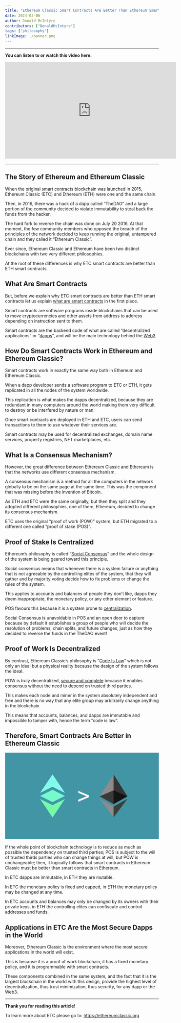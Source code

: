 ```yaml
---
title: "Ethereum Classic Smart Contracts Are Better Than Ethereum Smart Contracts"
date: 2024-02-06
author: Donald McIntyre
contributors: ["DonaldMcIntyre"]
tags: ["philosophy"]
linkImage: ./banner.png
---
```


---
**You can listen to or watch this video here:**

<iframe width="560" height="315" src="https://www.youtube.com/embed/d58UxyXsLVw?si=JsH4XGWTA86QglHm" title="YouTube video player" frameborder="0" allow="accelerometer; autoplay; clipboard-write; encrypted-media; gyroscope; picture-in-picture; web-share" allowfullscreen></iframe>

---

## The Story of Ethereum and Ethereum Classic

When the original smart contracts blockchain was launched in 2015, Ethereum Classic (ETC) and Ethereum (ETH) were one and the same chain.

Then, in 2016, there was a hack of a dapp called “TheDAO” and a large portion of the community decided to violate immutability to steal back the funds from the hacker.

The hard fork to reverse the chain was done on July 20 2016. At that moment, the few community members who opposed the breach of the principles of the network decided to keep running the original, untampered chain and they called it “Ethereum Classic”.

Ever since, Ethereum Classic and Ethereum have been two distinct blockchains with two very different philosophies. 

At the root of these differences is why ETC smart contracts are better than ETH smart contracts.

## What Are Smart Contracts

But, before we explain why ETC smart contracts are better than ETH smart contracts let us explain [what are smart contracts](https://ethereumclassic.org/blog/2023-03-23-ethereum-classic-course-14-what-are-smart-contracts) in the first place.

Smart contracts are software programs inside blockchains that can be used to move cryptocurrencies and other assets from address to address depending on instruction sent to them.

Smart contracts are the backend code of what are called “decentralized applications” or “[dapps](https://ethereumclassic.org/blog/2023-03-30-ethereum-classic-course-15-what-are-dapps)”, and will be the main technology behind the [Web3](https://ethereumclassic.org/blog/2023-11-14-ethereum-classic-and-the-web3).

## How Do Smart Contracts Work in Ethereum and Ethereum Classic?

Smart contracts work in exactly the same way both in Ethereum and Ethereum Classic.

When a dapp developer sends a software program to ETC or ETH, it gets replicated in all the nodes of the system worldwide.

This replication is what makes the dapps decentralized, because they are redundant in many computers around the world making them very difficult to destroy or be interfered by nature or man.

Once smart contracts are deployed in ETH and ETC, users can send transactions to them to use whatever their services are.

Smart contracts may be used for decentralized exchanges, domain name services, property registries, NFT marketplaces, etc.

## What Is a Consensus Mechanism?

However, the great difference between Ethereum Classic and Ethereum is that the networks use different consensus mechanism.

A consensus mechanism is a method for all the computers in the network globally to be on the same page at the same time. This was the component that was missing before the invention of Bitcoin.

As ETH and ETC were the same originally, but then they split and they adopted different philosophies, one of them, Ethereum, decided to change its consensus mechanism.

ETC uses the original “proof of work (POW)” system, but ETH migrated to a different one called “proof of stake (POS)”. 

## Proof of Stake Is Centralized

Ethereum’s philosophy is called “[Social Consensus](https://ethereum.org/developers/docs/consensus-mechanisms/pos/faqs#is-pos-secure)” and the whole design of the system is being geared toward this principle.

Social consensus means that whenever there is a system failure or anything that is not agreeable by the controlling elites of the system, that they will gather and by majority voting decide how to fix problems or change the rules of the system.

This applies to accounts and balances of people they don’t like, dapps they deem inappropriate, the monetary policy, or any other element or feature. 

POS favours this because it is a system prone to [centralization](https://ethereumclassic.org/blog/2023-12-27-ethereum-classic-at-scale-is-decentralized-ethereum-is-centralized). 

Social Consensus is unavoidable in POS and an open door to capture because by default it establishes a group of people who will decide the resolution of problems, chain splits, and future changes, just as how they decided to reverse the funds in the TheDAO event!

## Proof of Work Is Decentralized

By contrast, Ethereum Classic’s philosophy is “[Code Is Law](https://ethereumclassic.org/why-classic/code-is-law)” which is not only an ideal but a physical reality because the design of the system follows the ideal.

POW is truly decentralized, [secure and complete](https://etherplan.com/2020/03/21/why-proof-of-work-based-nakamoto-consensus-is-secure-and-complete/10509/) because it enables consensus without the need to depend on trusted third parties. 

This makes each node and miner in the system absolutely independent and free and there is no way that any elite group may arbitrarily change anything in the blockchain.

This means that accounts, balances, and dapps are immutable and impossible to tamper with, hence the term “code is law”.

## Therefore, Smart Contracts Are Better in Ethereum Classic

![](banner.png)

If the whole point of blockchain technology is to reduce as much as possible the dependency on trusted third parties; POS is subject to the will of trusted thirds parties who can change things at will; but POW is unchangeable; then, it logically follows that smart contracts in Ethereum Classic must be better than smart contracts in Ethereum.

In ETC dapps are immutable, in ETH they are mutable.

In ETC the monetary policy is fixed and capped, in ETH the monetary policy may be changed at any time.

In ETC accounts and balances may only be changed by its owners with their private keys, in ETH the controlling elites can confiscate and control addresses and funds.

## Applications in ETC Are the Most Secure Dapps in the World

Moreover, Ethereum Classic is the environment where the most secure applications in the world will exist.

This is because it is a proof of work blockchain, it has a fixed monetary policy, and it is programmable with smart contracts. 

These components combined in the same system, and the fact that it is the largest blockchain in the world with this design, provide the highest level of decentralization, thus trust minimization, thus security, for any dapp or the Web3.

---

**Thank you for reading this article!**

To learn more about ETC please go to: https://ethereumclassic.org
